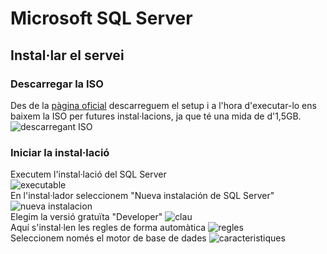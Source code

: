 # Microsoft SQL Server
## Instal·lar el servei
### Descarregar la ISO
Des de la [pàgina oficial](https://www.microsoft.com/es-es/sql-server/sql-server-downloads) descarreguem el setup i a l'hora d'executar-lo ens baixem la ISO per futures instal·lacions, ja que té una mida de d'1,5GB.<br>
![descarregant ISO](https://i.imgur.com/p6jAOfH.png)
### Iniciar la instal·lació
Executem l'instal·lació del SQL Server<br>
![executable](https://i.imgur.com/0Bp3wiB.png)<br>
En l'instal·lador seleccionem "Nueva instalación de SQL Server"<br>
![nueva instalacion](https://i.imgur.com/vjNLvng.png)<br>
Elegim la versió gratuïta "Developer"
![clau](https://i.imgur.com/oiumk4F.png)<br>
Aquí s'instal·len les regles de forma automàtica
![regles](https://i.imgur.com/4Egk6x7.png)<br>
Seleccionem només el motor de base de dades
![caracteristiques](https://i.imgur.com/2SibyMW.png)<br>
